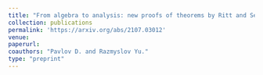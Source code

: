 ```yaml
---
title: "From algebra to analysis: new proofs of theorems by Ritt and Seidenberg"
collection: publications
permalink: 'https://arxiv.org/abs/2107.03012'
venue:
paperurl:
coauthors: "Pavlov D. and Razmyslov Yu."
type: "preprint"
---
```



